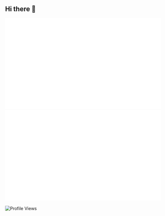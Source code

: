 ## Hi there 👋

<!--
**agoodkind/agoodkind** is a ✨ _special_ ✨ repository because its `README.md` (this file) appears on your GitHub profile.

Here are some ideas to get you started:

- 🔭 I’m currently working on ...
- 🌱 I’m currently learning ...
- 👯 I’m looking to collaborate on ...
- 🤔 I’m looking for help with ...
- 💬 Ask me about ...
- 📫 How to reach me: ...
- 😄 Pronouns: ...
- ⚡ Fun fact: ...
-->

<a href="https://github.com/agoodkind/stats">
<img src="https://github.com/agoodkind/stats/blob/master/generated/overview.svg" />
<img src="https://github.com/agoodkind/stats/blob/master/generated/languages.svg" />
</a>

![Profile Views](https://komarev.com/ghpvc/?username=agoodkind)
